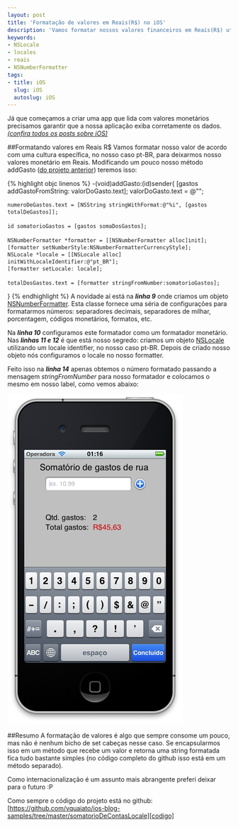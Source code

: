 ```yaml
---
layout: post
title: 'Formatação de valores em Reais(R$) no iOS'
description: 'Vamos formatar nossos valores financeiros em Reais(R$) utilizando NSNumberFormatter e NSLocale no iOS'
keywords:
- NSLocale
- locales
- reais
- NSNumberFormatter
tags:
- title: iOS
  slug: iOS
  autoslug: iOS
---
```


Já que começamos a criar uma app que lida com valores monetários precisamos garantir que a nossa aplicação exiba corretamente os dados.
*[(confira todos os posts sobre iOS)][tag-ios]*

##Formatando valores em Reais R$
Vamos formatar nosso valor de acordo com uma cultura específica, no nosso caso pt-BR, para deixarmos nosso valores monetário em Reais. Modificando um pouco nosso método addGasto ([do projeto anterior][anterior]) teremos isso:

{% highlight objc linenos %}
-(void)addGasto:(id)sender{
    [gastos addGastoFromString: valorDoGasto.text];
    valorDoGasto.text = @"";

    numeroDeGastos.text = [NSString stringWithFormat:@"%i", [gastos totalDeGastos]];

    id somatorioGastos = [gastos somaDosGastos];

    NSNumberFormatter *formatter = [[NSNumberFormatter alloc]init];
    [formatter setNumberStyle:NSNumberFormatterCurrencyStyle];
    NSLocale *locale = [[NSLocale alloc] initWithLocaleIdentifier:@"pt_BR"];
    [formatter setLocale: locale];

    totalDosGastos.text = [formatter stringFromNumber:somatorioGastos];
}
{% endhighlight %}
A novidade aí está na ***linha 9*** onde criamos um objeto [NSNumberFormatter][formatter]. Esta classe fornece uma séria de configurações para formatarmos números: separadores decimais, separadores de milhar, porcentagem, códigos monetários, formatos, etc.

Na ***linha 10*** configuramos este formatador como um formatador monetário.
Nas ***linhas 11 e 12*** é que está nosso segredo: criamos um objeto [NSLocale][locale] utilizando um locale identifier, no nosso caso pt-BR. Depois de criado nosso objeto nós configuramos o locale no nosso formatter.

Feito isso na ***linha 14*** apenas obtemos o número formatado passando a mensagem *stringFromNumber* para nosso formatador e colocamos o mesmo em nosso label, como vemos abaixo:

<img src="/images_posts/exibindo-valor-formatado-em-reais-ios.png" class="post_img" />

##Resumo
A formatação de valores é algo que sempre consome um pouco, mas não é nenhum bicho de set cabeças nesse caso. Se encapsularmos isso em um método que recebe um valor e retorna uma string formatada fica tudo bastante simples (no código completo do github isso está em um método separado).

Como internacionalização é um assunto mais abrangente preferi deixar para o futuro :P

Como sempre o código do projeto está no github: [https://github.com/vquaiato/ios-blog-samples/tree/master/somatorioDeContasLocale][codigo]

[tag-ios]:http://viniciusquaiato.com/tags/ios/
[anterior]:http://viniciusquaiato.com/blog/criando-classes-em-objective-c
[formatter]:https://developer.apple.com/library/mac/#documentation/Cocoa/Reference/Foundation/Classes/NSNumberFormatter_Class/Reference/Reference.html
[locale]:https://developer.apple.com/library/mac/#documentation/Cocoa/Reference/Foundation/Classes/NSLocale_Class/Reference/Reference.html
[codigo]:https://github.com/vquaiato/ios-blog-samples/tree/master/somatorioDeContasLocale
